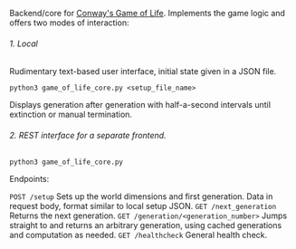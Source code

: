Backend/core for [Conway's Game of Life](https://en.wikipedia.org/wiki/Conway%27s_Game_of_Life). Implements the game logic and offers two modes of interaction:

###### 1. Local

Rudimentary text-based user interface, initial state given in a JSON file.

`python3 game_of_life_core.py <setup_file_name>`

Displays generation after generation with half-a-second intervals until extinction or manual termination.

###### 2. REST interface for a separate frontend.

`python3 game_of_life_core.py`

Endpoints:

`POST /setup` Sets up the world dimensions and first generation. Data in request body, format similar to local setup JSON. 
`GET /next_generation` Returns the next generation.
`GET /generation/<generation_number>` Jumps straight to and returns an arbitrary generation, using cached generations and computation as needed.
`GET /healthcheck` General health check.

